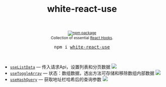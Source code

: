 <div align="center">
  <h1>
    <br />
    <br />
    white-react-use
    <br />
    <br />
  </h1>
  <sup>
    <a href="https://www.npmjs.com/package/white-react-use">
       <img src="https://img.shields.io/npm/v/white-react-use.svg" alt="npm package" />
    </a>
    <br />
    Collection of essential <a href="https://reactjs.org/docs/hooks-intro.html">React Hooks</a>.</em>
  </sup>
  <br />
  <pre>npm i <a href="https://www.npmjs.com/package/white-react-use">white-react-use</a></pre>
  <br />
</div>

- [`useListData`](./docs/useListData.md) &mdash; 传入请求Api，设置列表和分页数据 [![][img-demo]](https://codesandbox.io/s/uselistdata-0js8z)
- [`useToggleArray`](./docs/useToggleArray.md) &mdash; 状态：数组数据，透出方法可存储和移除数组内部数据 [![][img-demo]](https://codesandbox.io/s/usetogglearray-vqn24)
- [`useHashQuery`](./docs/useHashQuery.md) &mdash; 获取地址栏哈希后的查询参数 [![][img-demo]](https://codesandbox.io/s/usehashquery-751f0)





[img-demo]: https://img.shields.io/badge/demo-%20%20%20%F0%9F%9A%80-green.svg

